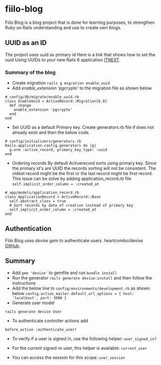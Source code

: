 # fiilo-blog

Fiilo Blog is a blog project that is done for learning purposes, to strengthen Ruby on Rails understanding and use to create own blogs.

## UUID as an ID

The project uses uuid as primary id
Here is a link that shows how to set the uuid
Using UUIDs to your new Rails 6 application [ITNEXT](https://itnext.io/using-uuids-to-your-rails-6-application-6438f4eeafdf).

### Summary of the blog

- Create migration `rails g migration enable_uuid`
- Add _enable_extension 'pgcrypto'_ to the migration file as shown below

```
# config/db/migrate/enable_uuid.rb
class EnableUuid < ActiveRecord::Migration[6.0]
  def change
    enable_extension 'pgcrypto'
  end
end
```

- Set UUID as a default Primary key. Create generators.rb file if does not already exist and then the below code.

```
# config/initializers/generators.rb
Rails.application.config.generators do |g|
  g.orm :active_record, primary_key_type: :uuid
end
```

- Ordering records
  By default Activerecord sorts using primary key. Since the primary id's are UUID the records sorting will not be consistent. The oldest record might be the first or the last record might be first record.
  This issue can be solve by adding application_record.rb file `self.implicit_order_column = :created_at`

```
# app/models/application_record.rb
class ApplicationRecord < ActiveRecord::Base
  self.abstract_class = true
  # Sort records by date of creation instead of primary key
  self.implicit_order_column = :created_at
end
```

## Authentication

Fiilo Blog uses _devise gem_ to authenticate users.
heartcombo/devise [GitHub](https://github.com/heartcombo/devise).

## Summary

- Add `gem 'devise'` to gemfile and run `bundle install`
- Run the generator `rails generate devise:install` and then follow the instructions
- Add the below line to `config/environments/development.rb` as shown below
  `config.action_mailer.default_url_options = { host: 'localhost', port: 3000 }`
- Generate user model

```
rails generate devise User
```

- To authenticate controller actions add

```
before_action :authenticate_user!
```

- To verify if a user is signed in, use the following helper:
  `user_signed_in?`

- For the current signed-in user, this helper is available:
  `current_user`

- You can access the session for this scope:
  `user_session`

